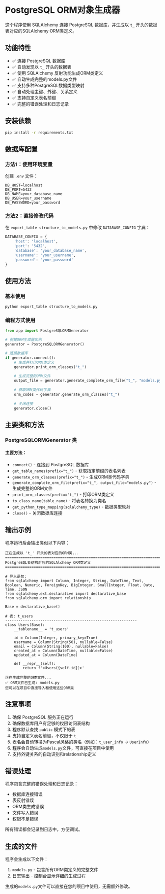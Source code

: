# PostgreSQL ORM对象生成器

这个程序使用 SQLAlchemy 连接 PostgreSQL 数据库，并生成以 `t_` 开头的数据表对应的SQLAlchemy ORM类定义。

## 功能特性

- ✅ 连接 PostgreSQL 数据库
- ✅ 自动发现以 `t_` 开头的数据表
- ✅ 使用 SQLAlchemy 反射功能生成ORM类定义
- ✅ 自动生成完整的models.py文件
- ✅ 支持多种PostgreSQL数据类型映射
- ✅ 自动处理主键、外键、关系定义
- ✅ 支持自定义表名前缀
- ✅ 完整的错误处理和日志记录

## 安装依赖

```bash
pip install -r requirements.txt
```

## 数据库配置

### 方法1：使用环境变量

创建 `.env` 文件：

```env
DB_HOST=localhost
DB_PORT=5432
DB_NAME=your_database_name
DB_USER=your_username
DB_PASSWORD=your_password
```

### 方法2：直接修改代码

在 `export_table structure_to_models.py` 中修改 `DATABASE_CONFIG` 字典：

```python
DATABASE_CONFIG = {
    'host': 'localhost',
    'port': '5432',
    'database': 'your_database_name',
    'username': 'your_username',
    'password': 'your_password'
}
```

## 使用方法

### 基本使用

```bash
python export_table structure_to_models.py
```

### 编程方式使用

```python
from app import PostgreSQLORMGenerator

# 创建ORM生成器实例
generator = PostgreSQLORMGenerator()

# 连接数据库
if generator.connect():
    # 生成并打印ORM类定义
    generator.print_orm_classes("t_")
    
    # 生成完整的ORM文件
    output_file = generator.generate_complete_orm_file("t_", "models.py")
    
    # 获取ORM类代码字典
    orm_codes = generator.generate_orm_classes("t_")
    
    # 关闭连接
    generator.close()
```

## 主要类和方法

### PostgreSQLORMGenerator 类

#### 主要方法：

- `connect()` - 连接到 PostgreSQL 数据库
- `get_table_names(prefix="t_")` - 获取指定前缀的表名列表
- `generate_orm_classes(prefix="t_")` - 生成ORM类代码字典
- `generate_complete_orm_file(prefix="t_", output_file="models.py")` - 生成完整的ORM文件
- `print_orm_classes(prefix="t_")` - 打印ORM类定义
- `to_class_name(table_name)` - 将表名转换为类名
- `get_python_type_mapping(sqlalchemy_type)` - 数据类型映射
- `close()` - 关闭数据库连接

## 输出示例

程序运行后会输出类似以下内容：

```
正在生成以 't_' 开头的表对应的ORM类...
================================================================================
PostgreSQL表结构对应的SQLAlchemy ORM类定义
================================================================================

# 导入语句:
from sqlalchemy import Column, Integer, String, DateTime, Text, Boolean, Numeric, ForeignKey, BigInteger, SmallInteger, Float, Date, Time, JSON
from sqlalchemy.ext.declarative import declarative_base
from sqlalchemy.orm import relationship

Base = declarative_base()

# 表: t_users
------------------------------------------------------------
class Users(Base):
    __tablename__ = 't_users'

    id = Column(Integer, primary_key=True)
    username = Column(String(50), nullable=False)
    email = Column(String(100), nullable=False)
    created_at = Column(DateTime, nullable=False)
    updated_at = Column(DateTime)

    def __repr__(self):
        return f'<Users({self.id})>'

正在生成完整的ORM文件...
✅ ORM文件已生成: models.py
您可以在项目中直接导入和使用这些ORM类
```

## 注意事项

1. 确保 PostgreSQL 服务正在运行
2. 确保数据库用户有足够的权限访问表结构
3. 程序默认查找 `public` 模式下的表
4. 支持自定义表名前缀，不仅限于 `t_`
5. 表名会自动转换为Pascal风格的类名（例如：`t_user_info` → `UserInfo`）
6. 程序会自动生成`models.py`文件，可直接在项目中使用
7. 支持外键关系的自动识别和relationship定义

## 错误处理

程序包含完整的错误处理和日志记录：

- 数据库连接错误
- 表反射错误
- ORM类生成错误
- 文件写入错误
- 权限不足错误

所有错误都会记录到日志中，方便调试。

## 生成的文件

程序会生成以下文件：

1. `models.py` - 包含所有ORM类定义的完整文件
2. 日志输出 - 控制台显示详细的生成过程

生成的`models.py`文件可以直接在您的项目中使用，无需额外修改。 
